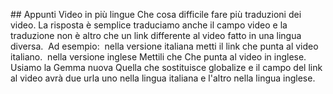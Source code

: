 

## Appunti
Video in più lingue
Che cosa difficile fare più traduzioni dei video. La risposta è semplice traduciamo anche il campo video e la traduzione non è altro che un link differente al video fatto in una lingua diversa. 
Ad esempio:
 nella versione italiana metti il link che punta al video italiano.
 nella versione inglese Mettili che Che punta al video in inglese. 
Usiamo la Gemma nuova Quella che sostituisce globalize e il campo del link al video avrà due urla uno nella lingua italiana e l'altro nella lingua inglese. 
